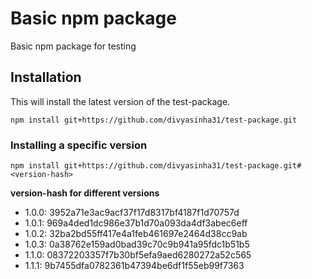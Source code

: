 # Basic npm package

Basic npm package for testing

## Installation
This will install the latest version of the test-package.
```
npm install git+https://github.com/divyasinha31/test-package.git
```

### Installing a specific version
```
npm install git+https://github.com/divyasinha31/test-package.git#<version-hash>
```

**version-hash for different versions**
- 1.0.0: 3952a71e3ac9acf37f17d8317bf4187f1d70757d
- 1.0.1: 969a4ded1dc986e37b1d70a093da4df3abec6eff
- 1.0.2: 32ba2bd55ff417e4a1feb461697e2464d38cc9ab
- 1.0.3: 0a38762e159ad0bad39c70c9b941a95fdc1b51b5
- 1.1.0: 08372203357f7b30bf5efa9aed6280272a52c565
- 1.1.1: 9b7455dfa0782361b47394be6df1f55eb99f7363
